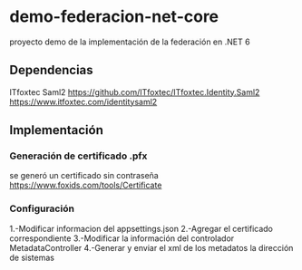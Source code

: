 # demo-federacion-net-core
proyecto demo de la implementación de la federación en .NET 6 

## Dependencias 
ITfoxtec Saml2
https://github.com/ITfoxtec/ITfoxtec.Identity.Saml2
https://www.itfoxtec.com/identitysaml2

## Implementación
### Generación de certificado .pfx
se generó un certificado sin contraseña
https://www.foxids.com/tools/Certificate 

### Configuración
1.-Modificar informacion del appsettings.json 
2.-Agregar el certificado correspondiente 
3.-Modificar la información del controlador MetadataController
4.-Generar y enviar el xml de los metadatos la dirección de sistemas
